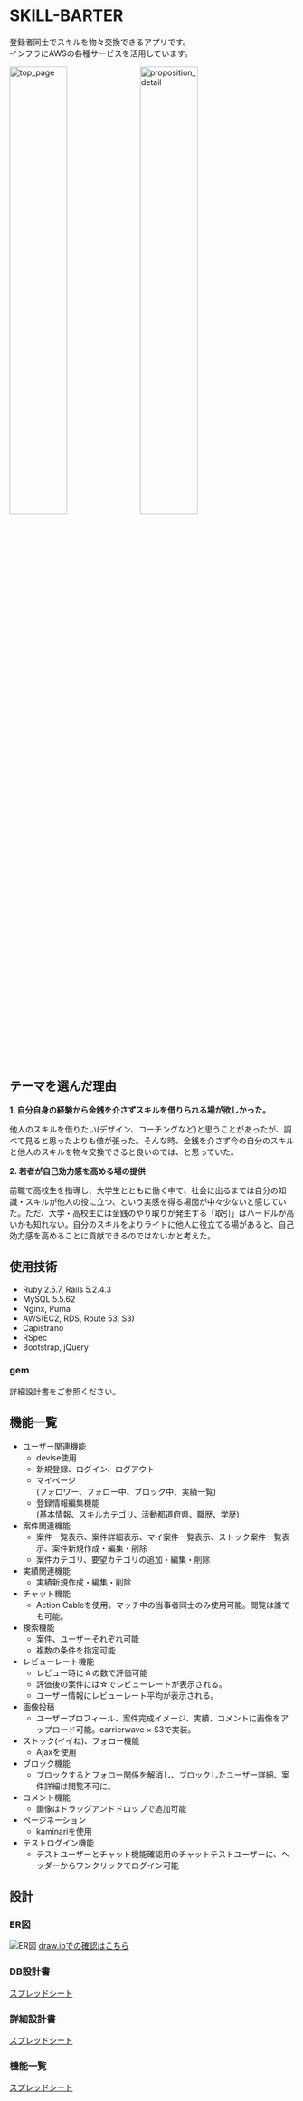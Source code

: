 # SKILL-BARTER

登録者同士でスキルを物々交換できるアプリです。<br>
インフラにAWSの各種サービスを活用しています。

<img width="45%" alt="top_page" src="https://user-images.githubusercontent.com/55101031/84561517-1b18f780-ad88-11ea-8bd4-1c6aa06c65a4.png"> <img width="45%" alt="proposition_detail" src="https://user-images.githubusercontent.com/55101031/84561521-1e13e800-ad88-11ea-8208-c008de6ca07f.png">

## テーマを選んだ理由
**1. 自分自身の経験から金銭を介さずスキルを借りられる場が欲しかった。**

  他人のスキルを借りたい(デザイン、コーチングなど)と思うことがあったが、調べて見ると思ったよりも値が張った。そんな時、金銭を介さず今の自分のスキルと他人のスキルを物々交換できると良いのでは、と思っていた。

**2. 若者が自己効力感を高める場の提供**

  前職で高校生を指導し、大学生とともに働く中で、社会に出るまでは自分の知識・スキルが他人の役に立つ、という実感を得る場面が中々少ないと感じていた。ただ、大学・高校生には金銭のやり取りが発生する「取引」はハードルが高いかも知れない。自分のスキルをよりライトに他人に役立てる場があると、自己効力感を高めることに貢献できるのではないかと考えた。

## 使用技術
- Ruby 2.5.7, Rails 5.2.4.3
- MySQL 5.5.62
- Nginx, Puma
- AWS(EC2, RDS, Route 53, S3)
- Capistrano
- RSpec
- Bootstrap, jQuery

### gem
詳細設計書をご参照ください。

## 機能一覧
- ユーザー関連機能
  - devise使用
  - 新規登録、ログイン、ログアウト
  - マイページ<br>
  (フォロワー、フォロー中、ブロック中、実績一覧)
  - 登録情報編集機能<br>
  (基本情報、スキルカテゴリ、活動都道府県、職歴、学歴)
- 案件関連機能
  - 案件一覧表示、案件詳細表示、マイ案件一覧表示、ストック案件一覧表示、案件新規作成・編集・削除
  - 案件カテゴリ、要望カテゴリの追加・編集・削除
- 実績関連機能
  - 実績新規作成・編集・削除
- チャット機能
  - Action Cableを使用。マッチ中の当事者同士のみ使用可能。閲覧は誰でも可能。
- 検索機能
  - 案件、ユーザーそれぞれ可能
  - 複数の条件を指定可能
- レビューレート機能
  - レビュー時に☆の数で評価可能
  - 評価後の案件には☆でレビューレートが表示される。
  - ユーザー情報にレビューレート平均が表示される。
- 画像投稿
  - ユーザープロフィール、案件完成イメージ、実績、コメントに画像をアップロード可能。carrierwave × S3で実装。
- ストック(イイね)、フォロー機能
  - Ajaxを使用
- ブロック機能
  - ブロックするとフォロー関係を解消し、ブロックしたユーザー詳細、案件詳細は閲覧不可に。
- コメント機能
  - 画像はドラッグアンドドロップで追加可能
- ページネーション
  - kaminariを使用
- テストログイン機能
  - テストユーザーとチャット機能確認用のチャットテストユーザーに、ヘッダーからワンクリックでログイン可能

## 設計

### ER図
![ER図](https://user-images.githubusercontent.com/55101031/84561563-67643780-ad88-11ea-820f-c590ead2e4a3.jpg)
[draw.ioでの確認はこちら](https://drive.google.com/file/d/17JqPEEykcJYkZngWkQBNlMwniXdGkfQN/view?usp=sharing)

### DB設計書
[スプレッドシート](https://docs.google.com/spreadsheets/d/1lgahJzw4uwUWDRDxcONR_153nPLABkCLwe5igpG7_1w/edit?usp=sharing)

### 詳細設計書
[スプレッドシート](https://docs.google.com/spreadsheets/d/1JeHXmIbGIHml-djug-dDGDEXE9GxenEwLWyZIWuSTVs/edit?usp=sharing)

### 機能一覧
[スプレッドシート](https://docs.google.com/spreadsheets/d/1XjbB5lF_9hvFqf1PenRr3yR3Fn6brCduQYDqwlXHT0o/edit#gid=0)
